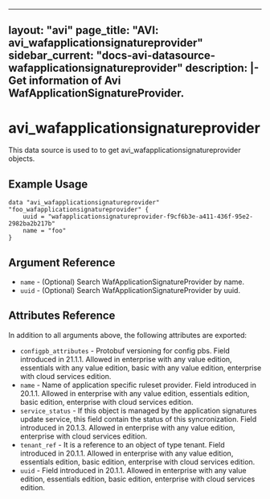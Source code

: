 <!--
    Copyright 2021 VMware, Inc.
    SPDX-License-Identifier: Mozilla Public License 2.0
-->
---
layout: "avi"
page_title: "AVI: avi_wafapplicationsignatureprovider"
sidebar_current: "docs-avi-datasource-wafapplicationsignatureprovider"
description: |-
  Get information of Avi WafApplicationSignatureProvider.
---

# avi_wafapplicationsignatureprovider

This data source is used to to get avi_wafapplicationsignatureprovider objects.

## Example Usage

```hcl
data "avi_wafapplicationsignatureprovider" "foo_wafapplicationsignatureprovider" {
    uuid = "wafapplicationsignatureprovider-f9cf6b3e-a411-436f-95e2-2982ba2b217b"
    name = "foo"
}
```

## Argument Reference

* `name` - (Optional) Search WafApplicationSignatureProvider by name.
* `uuid` - (Optional) Search WafApplicationSignatureProvider by uuid.

## Attributes Reference

In addition to all arguments above, the following attributes are exported:

* `configpb_attributes` - Protobuf versioning for config pbs. Field introduced in 21.1.1. Allowed in enterprise with any value edition, essentials with any value edition, basic with any value edition, enterprise with cloud services edition.
* `name` - Name of application specific ruleset provider. Field introduced in 20.1.1. Allowed in enterprise with any value edition, essentials edition, basic edition, enterprise with cloud services edition.
* `service_status` - If this object is managed by the application signatures update  service, this field contain the status of this syncronization. Field introduced in 20.1.3. Allowed in enterprise with any value edition, enterprise with cloud services edition.
* `tenant_ref` - It is a reference to an object of type tenant. Field introduced in 20.1.1. Allowed in enterprise with any value edition, essentials edition, basic edition, enterprise with cloud services edition.
* `uuid` - Field introduced in 20.1.1. Allowed in enterprise with any value edition, essentials edition, basic edition, enterprise with cloud services edition.

